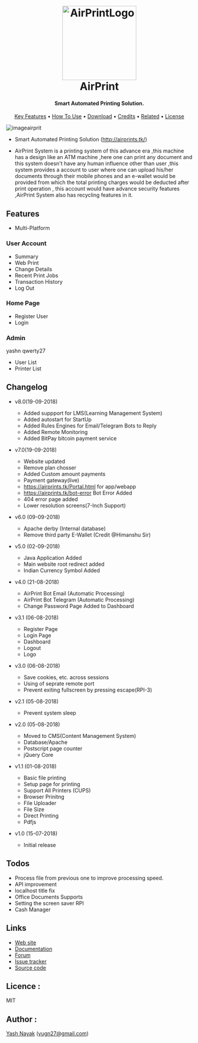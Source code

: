 
<h1 align="center">
  <br>
  <a href="https://airprints.tk"><img src="https://raw.githubusercontent.com/yugn27/AirPrint/master/Images/AirPrint.png?token=AWDf1VVEBkGRYT6l4PrcF8gBS2i1gM3rks5bq3aTwA%3D%3D" alt="AirPrintLogo" width="200"></a>
  <br>
  AirPrint
  <br>
</h1>

<h4 align="center">Smart Automated Printing Solution</a>.</h4>


<p align="center">
  <a href="#key-features">Key Features</a> •
  <a href="#how-to-use">How To Use</a> •
  <a href="#download">Download</a> •
  <a href="#credits">Credits</a> •
  <a href="#related">Related</a> •
  <a href="#license">License</a>
</p>



![imageairprit](https://raw.githubusercontent.com/yugn27/AirPrint/master/Images/03.png?token=AWDf1bY755ayndnduZ8g8HL2j8CDnTjSks5bqyEuwA%3D%3D)




   
- Smart Automated Printing Solution (http://airprints.tk/)

- AirPrint System is a printing system of this advance era ,this machine has a design like an ATM machine ,here one can print any document and this system doesn't have any human influence other than user ,this system provides a account to user where one can upload his/her documents through their mobile phones and an e-wallet would be provided from which the total printing charges would be deducted after print operation , this account would have advance security features ,AirPrint System also has recycling features in it.

## Features

- Multi-Platform

### User Account
- Summary
- Web Print
- Change Details
- Recent Print Jobs
- Transaction History
- Log Out


### Home Page
- Register User
- Login


### Admin
yashn
qwerty27
- User List
- Printer List 



## Changelog

- v8.0(19-09-2018)
  	- Added suppport for LMS(Learning Management System)
	- Added autostart for StartUp
	- Added Rules Engines for Email/Telegram Bots to Reply
	- Added Remote Monitoring
	- Added BitPay bitcoin payment service
	

- v7.0(19-09-2018)
  	- Website updated
  	- Remove plan chosser
	- Added Custom amount payments
	- Payment gateway(live)
	- https://airprints.tk/Portal.html for app/webapp
	- https://airprints.tk/bot-error Bot Error Added
	- 404 error page added
	- Lower resolution screens(7-Inch Support)
	

- v6.0 (09-09-2018)
  	- Apache derby (Internal database)
  	- Remove third party E-Wallet (Credit @Himanshu Sir)


- v5.0 (02-09-2018)
 	 - Java Application Added
  	 - Main website root redirect added
	 - Indian Currency Symbol Added
	 
- v4.0 (21-08-2018)
 	 - AirPrint Bot Email (Automatic Processing)
  	 - AirPrint Bot Telegram (Automatic Processing)
	 - Change Password Page Added to Dashboard

- v3.1 (06-08-2018)
  	 - Register Page
 	 - Login Page
 	 - Dashboard
	 - Logout
	 - Logo
	 
- v3.0 (06-08-2018)
  	 - Save cookies, etc. across sessions
 	 - Using of seprate remote port
 	 - Prevent exiting fullscreen by pressing escape(RPI-3)

- v2.1 (05-08-2018)
	- Prevent system sleep

- v2.0 (05-08-2018)
 	 - Moved to CMS(Content Management System)
	 - Database/Apache
	 - Postscript page counter
	 - jQuery Core
	 
 
- v1.1 (01-08-2018)
	- Basic file printing
	- Setup page for printing
	- Support All Printers (CUPS)
	- Browser Prinitng
	- File Uploader
	- File Size
	- Direct Printing
	- Pdfjs
  
- v1.0 (15-07-2018)
	- Initial release
	
	
	
## Todos
+ Process file from previous one to improve processing speed.
+ API improvement
+ localhost title fix
+ Office Documents Supports
+ Setting the screen saver RPI
+ Cash Manager

## Links

* [Web site](http://airprints.tk)
* [Documentation](https://github.com/yugn27/AirPrint)
* [Forum](https://airprints.tk/support.html)
* [Issue tracker](https://github.com/yugn27/AirPrint/issues)
* [Source code](https://github.com/yugn27/AirPrint)


## Licence : 

MIT

## Author : 

[Yash Nayak](http://yashnayak.tk) (yugn27@gmail.com)
